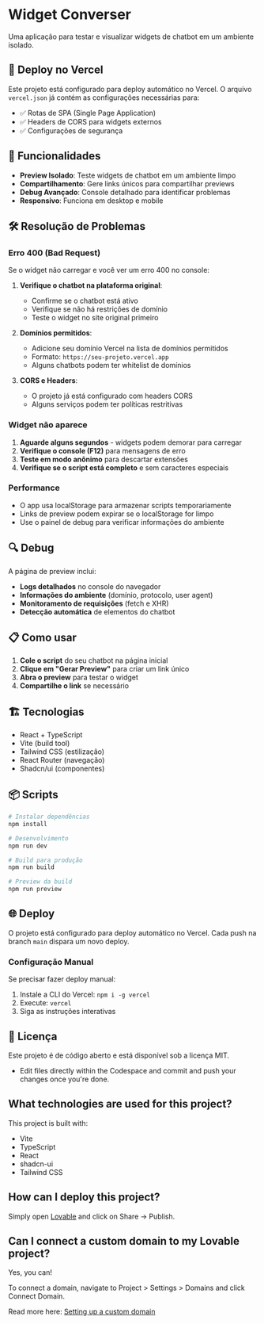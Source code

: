 # Widget Converser

Uma aplicação para testar e visualizar widgets de chatbot em um ambiente isolado.

## 🚀 Deploy no Vercel

Este projeto está configurado para deploy automático no Vercel. O arquivo `vercel.json` já contém as configurações necessárias para:

- ✅ Rotas de SPA (Single Page Application)
- ✅ Headers de CORS para widgets externos
- ✅ Configurações de segurança

## 🔧 Funcionalidades

- **Preview Isolado**: Teste widgets de chatbot em um ambiente limpo
- **Compartilhamento**: Gere links únicos para compartilhar previews
- **Debug Avançado**: Console detalhado para identificar problemas
- **Responsivo**: Funciona em desktop e mobile

## 🛠️ Resolução de Problemas

### Erro 400 (Bad Request)

Se o widget não carregar e você ver um erro 400 no console:

1. **Verifique o chatbot na plataforma original**:
   - Confirme se o chatbot está ativo
   - Verifique se não há restrições de domínio
   - Teste o widget no site original primeiro

2. **Domínios permitidos**:
   - Adicione seu domínio Vercel na lista de domínios permitidos
   - Formato: `https://seu-projeto.vercel.app`
   - Alguns chatbots podem ter whitelist de domínios

3. **CORS e Headers**:
   - O projeto já está configurado com headers CORS
   - Alguns serviços podem ter políticas restritivas

### Widget não aparece

1. **Aguarde alguns segundos** - widgets podem demorar para carregar
2. **Verifique o console (F12)** para mensagens de erro
3. **Teste em modo anônimo** para descartar extensões
4. **Verifique se o script está completo** e sem caracteres especiais

### Performance

- O app usa localStorage para armazenar scripts temporariamente
- Links de preview podem expirar se o localStorage for limpo
- Use o painel de debug para verificar informações do ambiente

## 🔍 Debug

A página de preview inclui:

- **Logs detalhados** no console do navegador
- **Informações do ambiente** (domínio, protocolo, user agent)
- **Monitoramento de requisições** (fetch e XHR)
- **Detecção automática** de elementos do chatbot

## 📋 Como usar

1. **Cole o script** do seu chatbot na página inicial
2. **Clique em "Gerar Preview"** para criar um link único
3. **Abra o preview** para testar o widget
4. **Compartilhe o link** se necessário

## 🏗️ Tecnologias

- React + TypeScript
- Vite (build tool)
- Tailwind CSS (estilização)
- React Router (navegação)
- Shadcn/ui (componentes)

## 📦 Scripts

```bash
# Instalar dependências
npm install

# Desenvolvimento
npm run dev

# Build para produção
npm run build

# Preview da build
npm run preview
```

## 🌐 Deploy

O projeto está configurado para deploy automático no Vercel. Cada push na branch `main` dispara um novo deploy.

### Configuração Manual

Se precisar fazer deploy manual:

1. Instale a CLI do Vercel: `npm i -g vercel`
2. Execute: `vercel`
3. Siga as instruções interativas

## 📄 Licença

Este projeto é de código aberto e está disponível sob a licença MIT.
- Edit files directly within the Codespace and commit and push your changes once you're done.

## What technologies are used for this project?

This project is built with:

- Vite
- TypeScript
- React
- shadcn-ui
- Tailwind CSS

## How can I deploy this project?

Simply open [Lovable](https://lovable.dev/projects/a96b36e5-5735-406e-835b-9da3982967f2) and click on Share -> Publish.

## Can I connect a custom domain to my Lovable project?

Yes, you can!

To connect a domain, navigate to Project > Settings > Domains and click Connect Domain.

Read more here: [Setting up a custom domain](https://docs.lovable.dev/features/custom-domain#custom-domain)
